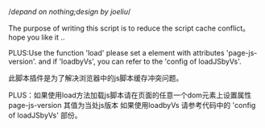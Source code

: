 /*depand on nothing;design by joeliu*/

The purpose of writing this script is to reduce the script cache conflict。
hope you like it ..

PLUS:Use the function 'load' please set a element with attributes 'page-js-version'.
and if 'loadbyVs', you can refer to the 'config of loadJSbyVs'.


此脚本插件是为了解决浏览器中的js脚本缓存冲突问题。

PLUS：如果使用load方法加载js脚本请在页面的任意一个dom元素上设置属性 page-js-version 其值为当处js版本
如果使用loadbyVs 请参考代码中的 'config of loadJSbyVs' 部份。
